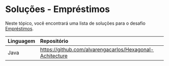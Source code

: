 # Soluções - Empréstimos

Neste tópico, você encontrará uma lista de soluções para o desafio [Empréstimos](PROBLEM.md).

| Linguagem | Repositório                                              |
|:----------|:---------------------------------------------------------|
| Java      | https://github.com/alvarengacarlos/Hexagonal-Achitecture |

